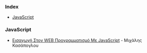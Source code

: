 ### Index

* [JavaScript](#javascript)


### JavaScript

* [Εισαγωγή Στον WEB Προγραμματισμό Με JavaScript](https://kassapoglou.github.io/javascript/javascript-programming.html) - Μιχάλης Κασάπογλου

